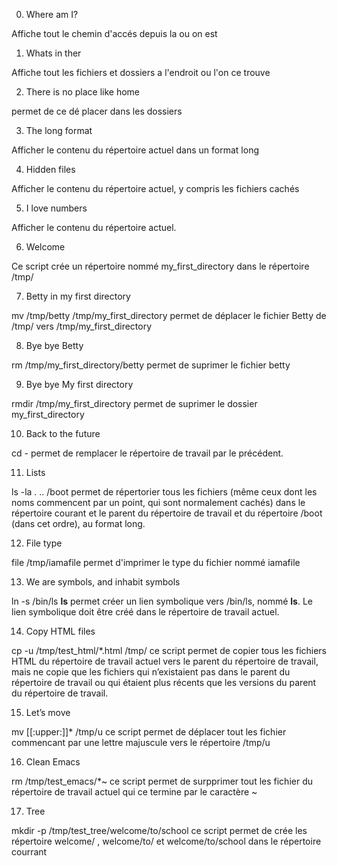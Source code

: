 0. Where am I?

Affiche tout le chemin d'accés depuis la ou on est

1. Whats in ther  
 
Affiche tout les fichiers et dossiers a l'endroit ou l'on ce trouve
 
2. There is no place like home
 
permet de ce dé placer dans les dossiers
 
3. The long format
 
Afficher le contenu du répertoire actuel dans un format long
 
4. Hidden files
 
Afficher le contenu du répertoire actuel, y compris les fichiers cachés
 
5. I love numbers
 
Afficher le contenu du répertoire actuel.

6. Welcome

Ce script crée un répertoire nommé my_first_directory dans le répertoire /tmp/

7. Betty in my first directory

mv /tmp/betty /tmp/my_first_directory permet de déplacer le fichier Betty de /tmp/ vers /tmp/my_first_directory

8. Bye bye Betty

rm /tmp/my_first_directory/betty permet de suprimer le fichier betty

9. Bye bye My first directory

rmdir /tmp/my_first_directory permet de suprimer le dossier my_first_directory

10. Back to the future

cd - permet de remplacer le répertoire de travail par le précédent.

11. Lists

ls -la . .. /boot permet de répertorier tous les fichiers (même ceux dont les noms commencent par un point, qui sont normalement cachés) dans le répertoire courant et le parent du répertoire de travail et du répertoire /boot (dans cet ordre), au format long.

12. File type

file /tmp/iamafile permet d'imprimer le type du fichier nommé iamafile

13. We are symbols, and inhabit symbols

ln -s /bin/ls __ls__ permet créer un lien symbolique vers /bin/ls, nommé __ls__. Le lien symbolique doit être créé dans le répertoire de travail actuel.

14. Copy HTML files

cp -u /tmp/test_html/*.html /tmp/ ce script permet de copier tous les fichiers HTML du répertoire de travail actuel vers le parent du répertoire de travail, mais ne copie que les fichiers qui n’existaient pas dans le parent du répertoire de travail ou qui étaient plus récents que les versions du parent du répertoire de travail.

15. Let’s move

mv [[:upper:]]* /tmp/u ce script permet de déplacer tout les fichier commencant par une lettre majuscule vers le répertoire /tmp/u

16. Clean Emacs

rm /tmp/test_emacs/*~ ce script permet de surpprimer tout les fichier du répertoire de travail actuel qui ce termine par le caractère ~

17. Tree

mkdir -p /tmp/test_tree/welcome/to/school ce script permet de crée les répertoire welcome/ , welcome/to/ et welcome/to/school dans le répertoire courrant 

